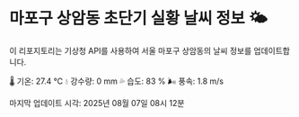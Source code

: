 
# 마포구 상암동 초단기 실황 날씨 정보 🌤️

이 리포지토리는 기상청 API를 사용하여 서울 마포구 상암동의 날씨 정보를 업데이트합니다. 

🌡️ 기온: 27.4 ℃
💧 강수량: 0 mm
💦 습도: 83 %
🌬️ 풍속: 1.8 m/s

마지막 업데이트 시각: 2025년 08월 07일 08시 12분    
